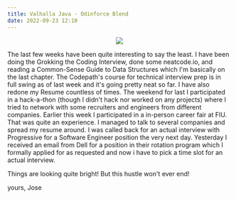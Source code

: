 ```yaml
---
title: Valhalla Java - Odinforce Blend
date: 2022-09-23 12:10
---
```


<!-- markdownlint-disable -->

<p style="text-align:center;"><img src="https://markojudas.github.io/chronicles/img/ds_a_coffee.jpg" style="max-height: 800px; max-width: 800px;"></p>

The last few weeks have been quite interesting to say the least. I have been doing the Grokking the Coding Interview, done some neatcode.io, and reading a Common-Sense Guide to Data Structures which I'm basically on the last chapter. The Codepath's course for technical interview prep is in full swing as of last week and it's going pretty neat so far. I have also redone my Resume countless of times. The weekend for last I participated in a hack-a-thon (though I didn't hack nor worked on any projects) where I tried to network with some recruiters and engineers from different companies. Earlier this week I participated in a in-person career fair at FIU. That was quite an experience. I managed to talk to several companies and spread my resume around. I was called back for an actual interview with Progressive for a Software Engineer position the very next day. Yesterday I received an email from Dell for a position in their rotation program which I formally applied for as requested and now i have to pick a time slot for an actual interview.

Things are looking quite bright! But this hustle won't ever end!

yours,
Jose
